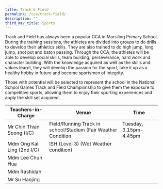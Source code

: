 ```yaml
---
title: Track & Field
permalink: /cca/track-field/
description: ""
third_nav_title: Sports
---
```


Track and Field has always been a popular CCA in Marsiling Primary School. During the training sessions, the athletes are divided into groups to do drills to develop their athletics skills. They are also trained to do high jump, long jump, shot put and baton passing. Through the CCA, the athletes will be able to develop social skills, team building, perseverance, hard work and character building. With the knowledge acquired as well as the skills and values learnt, they will develop the passion for the sport, take it up as a healthy hobby in future and become sportsmen of integrity.

Those with potential will be selected to represent the school in the National School Games Track and Field Championship to give them the exposure to competitive sports, allowing them to enjoy their sporting experiences and apply the skill set acquired.

| Teachers-in-Charge| Venue | Time |
| -------- | -------- | -------- |
| Mr Chin Thian Soong (I/C)    | Field/Running Track in school/Stadium (Fair Weather Condition    | Tuesday, 3.15pm-4.45pm     |
| Mdm Ong Kai Ling (2nd I/C)    | ISH (Level 3) (Wet Weather condition)    |      |
| Mdm Lee Chun Hua    |      |     |
| Mdm Rashidah   |      |    |
| Mr Su Haojing    |      |